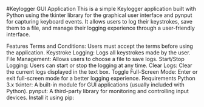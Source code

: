 #Keylogger GUI Application
This is a simple Keylogger application built with Python using the tkinter library for the graphical user interface and pynput for capturing keyboard events. It allows users to log their keystrokes, save them to a file, and manage their logging experience through a user-friendly interface.

Features
Terms and Conditions: Users must accept the terms before using the application.
Keystroke Logging: Logs all keystrokes made by the user.
File Management: Allows users to choose a file to save logs.
Start/Stop Logging: Users can start or stop the logging at any time.
Clear Logs: Clear the current logs displayed in the text box.
Toggle Full-Screen Mode: Enter or exit full-screen mode for a better logging experience.
Requirements
Python 3.x
tkinter: A built-in module for GUI applications (usually included with Python).
pynput: A third-party library for monitoring and controlling input devices. Install it using pip:
